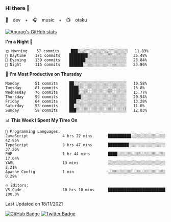### Hi there 👋

🚀　dev　+　🎧　music　+　📺　otaku


[![Anurag's GitHub stats](https://github-readme-stats.vercel.app/api?username=koheitasaka&count_private=true&show_icons=true&theme=monokai)](https://github.com/koheitasaka/github-readme-stats)

<!--START_SECTION:waka-->
**I'm a Night 🦉** 

```text
🌞 Morning    57 commits     ███░░░░░░░░░░░░░░░░░░░░░░   11.83% 
🌆 Daytime    171 commits    ████████░░░░░░░░░░░░░░░░░   35.48% 
🌃 Evening    139 commits    ███████░░░░░░░░░░░░░░░░░░   28.84% 
🌙 Night      115 commits    ██████░░░░░░░░░░░░░░░░░░░   23.86%

```
📅 **I'm Most Productive on Thursday** 

```text
Monday       51 commits     ██░░░░░░░░░░░░░░░░░░░░░░░   10.58% 
Tuesday      81 commits     ████░░░░░░░░░░░░░░░░░░░░░   16.8% 
Wednesday    76 commits     ████░░░░░░░░░░░░░░░░░░░░░   15.77% 
Thursday     99 commits     █████░░░░░░░░░░░░░░░░░░░░   20.54% 
Friday       64 commits     ███░░░░░░░░░░░░░░░░░░░░░░   13.28% 
Saturday     53 commits     ██░░░░░░░░░░░░░░░░░░░░░░░   11.0% 
Sunday       58 commits     ███░░░░░░░░░░░░░░░░░░░░░░   12.03%

```


📊 **This Week I Spent My Time On** 

```text
💬 Programming Languages: 
JavaScript               4 hrs 22 mins       ██████████░░░░░░░░░░░░░░░   42.95% 
TypeScript               3 hrs 47 mins       █████████░░░░░░░░░░░░░░░░   37.26% 
PHP                      1 hr 44 mins        ████░░░░░░░░░░░░░░░░░░░░░   17.04% 
YAML                     13 mins             ░░░░░░░░░░░░░░░░░░░░░░░░░   2.21% 
Apache Config            1 min               ░░░░░░░░░░░░░░░░░░░░░░░░░   0.29%

🔥 Editors: 
VS Code                  10 hrs 10 mins      █████████████████████████   100.0%

```


 Last Updated on 18/11/2021
<!--END_SECTION:waka-->

[![GitHub Badge](https://img.shields.io/badge/GitHub-100000?style=for-the-badge&logo=github&logoColor=white)](https://github.com/koheitasaka)
[![Twitter Badge](https://img.shields.io/badge/Twitter-1DA1F2?style=for-the-badge&logo=twitter&logoColor=white)](https://twitter.com/sleep_asleep_)
